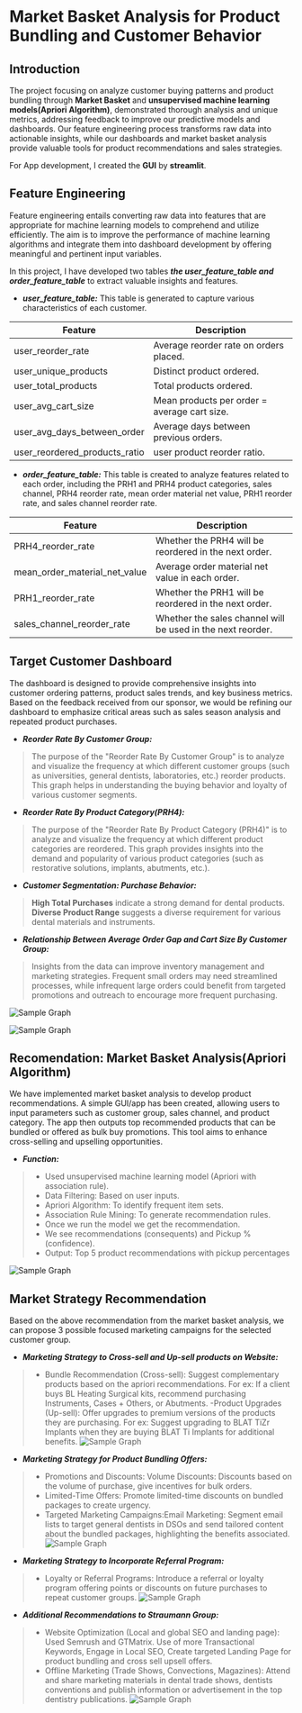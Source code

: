 # Market Basket Analysis for Product Bundling and Customer Behavior 
## **Introduction**
The project focusing on analyze customer buying patterns and product bundling through **Market Basket** and **unsupervised machine learning models(Apriori Algorithm)**, demonstrated thorough analysis and unique metrics, addressing feedback to improve our predictive models and dashboards. Our feature engineering process transforms raw data into actionable insights, while our dashboards and market basket analysis provide valuable tools for product recommendations and sales strategies. 

For App development, I created the **GUI** by **streamlit**.

## **Feature Engineering**
Feature engineering entails converting raw data into features that are appropriate for machine learning models to comprehend and utilize efficiently. The aim is to improve the performance of machine learning algorithms and integrate them into dashboard development by offering meaningful and pertinent input variables.

In this project, I have developed two tables ***the user_feature_table and order_feature_table*** to extract valuable insights and features.

- ***user_feature_table:***
This table is generated to capture various characteristics of each customer.

| Feature | Description |
|----------|----------|
| user_reorder_rate   | Average reorder rate on orders placed.|
| user_unique_products| Distinct product ordered.  |
| user_total_products | Total products ordered. |
| user_avg_cart_size | Mean products per order = average cart size. |
| user_avg_days_between_order | Average days between previous orders. |
| user_reordered_products_ratio | user product reorder ratio.​ |

- ***order_feature_table:***
This table is created to analyze features related to each order, including the PRH1 and PRH4 product categories, sales channel, PRH4 reorder rate, mean order material net value, PRH1 reorder rate, and sales channel reorder rate.

| Feature | Description |
|----------|----------|
| PRH4_reorder_rate   | Whether the PRH4 will be reordered in the next order.​   |
| mean_order_material_net_value   | Average order material net value in each order.​ |
| PRH1_reorder_rate | Whether the PRH1 will be reordered in the next order.​|
| sales_channel_reorder_rate | Whether the sales channel will be used in the next reorder.​|

## **Target Customer Dashboard**
The dashboard is designed to provide comprehensive insights into customer ordering patterns, product sales trends, and key business metrics. Based on the feedback received from our sponsor, we would be refining our dashboard to emphasize critical areas such as sales season analysis and repeated product purchases. 

- ***Reorder Rate By Customer Group:***
>The purpose of the "Reorder Rate By Customer Group" is to analyze and visualize the frequency at which different customer groups (such as universities, general dentists, laboratories, etc.) reorder products. This graph helps in understanding the buying behavior and loyalty of various customer segments.
- ***Reorder Rate By Product Category(PRH4):***
>The purpose of the "Reorder Rate By Product Category (PRH4)" is to analyze and visualize the frequency at which different product categories are reordered. This graph provides insights into the demand and popularity of various product categories (such as restorative solutions, implants, abutments, etc.).
- ***Customer Segmentation: Purchase Behavior:***
>**High Total Purchases** indicate a strong demand for dental products.​
>**Diverse Product Range** suggests a diverse requirement for various dental materials and instruments.​
- ***Relationship Between Average Order Gap and Cart Size By Customer Group:***
>Insights from the data can improve inventory management and marketing strategies. Frequent small orders may need streamlined processes, while infrequent large orders could benefit from targeted promotions and outreach to encourage more frequent purchasing.​

![Sample Graph](graphs/Dashboard1.png)

![Sample Graph](graphs/Dashboard2.png)

## **Recomendation: Market Basket Analysis(Apriori Algorithm)**
We have implemented market basket analysis to develop product recommendations. A simple GUI/app has been created, allowing users to input parameters such as customer group, sales channel, and product category. The app then outputs top recommended products that can be bundled or offered as bulk buy promotions. This tool aims to enhance cross-selling and upselling opportunities.
- ***Function:***
>- Used unsupervised  machine learning model (Apriori with association rule).​
>- Data Filtering: Based on user inputs​.
>- Apriori Algorithm: To identify frequent item sets​.
>- Association Rule Mining: To generate recommendation rules.
>- Once we run the model we get the recommendation.​
>- We see recommendations (consequents) and Pickup % (confidence).​
>- Output: Top 5 product recommendations with pickup percentages

![Sample Graph](graphs/Recomendation.png)

## **Market Strategy Recommendation**
Based on the above recommendation from the market basket analysis, we can propose 3 possible focused marketing campaigns for the selected customer group.
- ***Marketing Strategy to Cross-sell and Up-sell products on Website:***
>- Bundle Recommendation (Cross-sell): Suggest complementary products based on the apriori recommendations. For ex: If a client buys BL Heating Surgical kits, recommend purchasing Instruments, Cases + Others, or Abutments.
>-Product Upgrades (Up-sell): Offer upgrades to premium versions of the products they are purchasing. For ex: Suggest upgrading to BLAT TiZr Implants when they are buying BLAT Ti Implants for additional benefits.
![Sample Graph](graphs/Marketing1.png)

- ***Marketing Strategy for Product Bundling Offers:***
>- Promotions and Discounts: Volume Discounts: Discounts based on the volume of purchase, give incentives for bulk orders.
>- Limited-Time Offers: Promote limited-time discounts on bundled packages to create urgency.
>- Targeted Marketing Campaigns:Email Marketing: Segment email lists to target general dentists in DSOs and send tailored content about the bundled packages, highlighting the benefits associated.
![Sample Graph](graphs/Marketing2.png)

- ***Marketing Strategy to Incorporate Referral Program:***
>- Loyalty or Referral Programs: Introduce a referral or loyalty program offering points or discounts on future purchases to repeat customer groups. 
![Sample Graph](graphs/Marketing3.png)

- ***Additional Recommendations to Straumann Group:***
>- Website Optimization (Local and global SEO and landing page): Used Semrush and GTMatrix. Use of more Transactional Keywords, Engage in Local SEO, Create targeted Landing Page for product bundling and cross sell upsell offers.
>- Offline Marketing (Trade Shows, Convections, Magazines): Attend and share marketing materials in dental trade shows, dentists conventions and publish information or advertisement in the top dentistry publications.
![Sample Graph](graphs/Marketing4.png)



